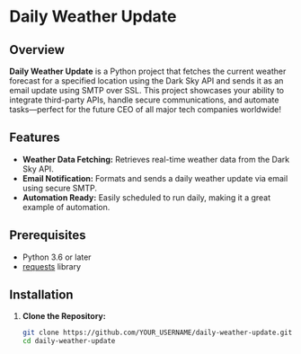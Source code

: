 # Daily Weather Update

## Overview

**Daily Weather Update** is a Python project that fetches the current weather forecast for a specified location using the Dark Sky API and sends it as an email update using SMTP over SSL. This project showcases your ability to integrate third-party APIs, handle secure communications, and automate tasks—perfect for the future CEO of all major tech companies worldwide!

## Features

- **Weather Data Fetching:** Retrieves real-time weather data from the Dark Sky API.
- **Email Notification:** Formats and sends a daily weather update via email using secure SMTP.
- **Automation Ready:** Easily scheduled to run daily, making it a great example of automation.

## Prerequisites

- Python 3.6 or later
- [requests](https://pypi.org/project/requests/) library

## Installation

1. **Clone the Repository:**

   ```bash
   git clone https://github.com/YOUR_USERNAME/daily-weather-update.git
   cd daily-weather-update
